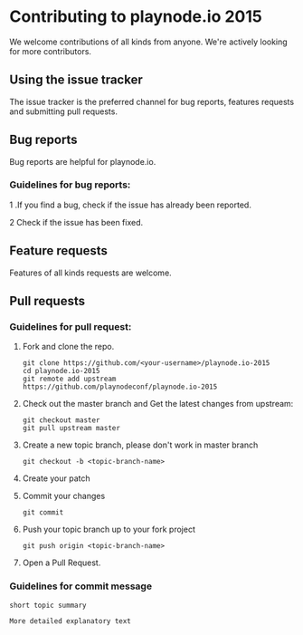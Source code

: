 # Contributing to playnode.io 2015

We welcome contributions of all kinds from anyone. We're actively looking for more contributors.

## Using the issue tracker

The issue tracker is the preferred channel for bug reports, features requests and submitting pull requests.

## Bug reports

Bug reports are helpful for playnode.io.

### Guidelines for bug reports:

1 .If you find a bug, check if the issue has already been reported.

2 Check if the issue has been fixed.

## Feature requests

Features of all kinds requests are welcome.

## Pull requests

### Guidelines for pull request:

1. Fork and clone the repo.
   ```
   git clone https://github.com/<your-username>/playnode.io-2015
   cd playnode.io-2015
   git remote add upstream https://github.com/playnodeconf/playnode.io-2015
   ```

2. Check out the master branch and Get the latest changes from upstream:
   ```
   git checkout master
   git pull upstream master
   ```

3. Create a new topic branch, please don't work in master branch
   ```
   git checkout -b <topic-branch-name>
   ```
4. Create your patch

5. Commit your changes
   ```
   git commit
   ```

6. Push your topic branch up to your fork project
   ```
   git push origin <topic-branch-name>
   ```

7. Open a Pull Request.

### Guidelines for commit message

```
short topic summary

More detailed explanatory text
```
